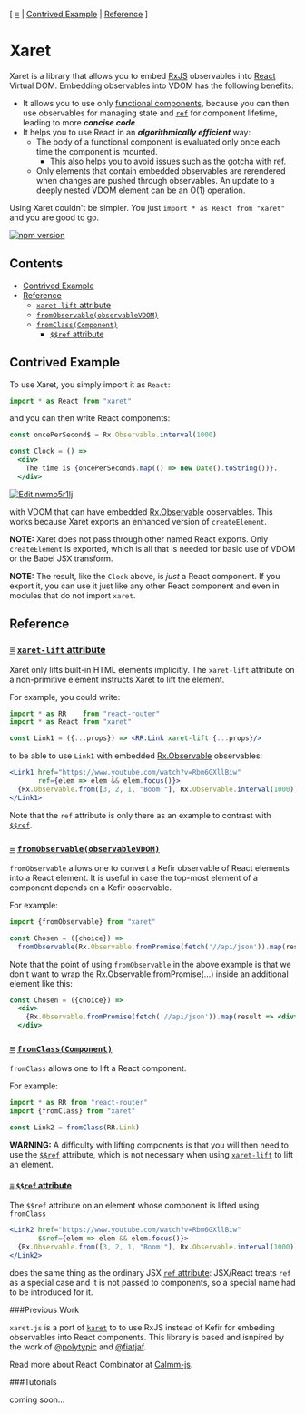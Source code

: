 [ [≡](#contents) | [Contrived Example](#example) | [Reference](#reference) ]

# Xaret

Xaret is a library that allows you to
embed [RxJS](http://reactivex.io/rxjs/class/es6/Observable.js~Observable.html) observables
into [React](https://facebook.github.io/react/) Virtual DOM.  Embedding
observables into VDOM has the following benefits:
* It allows you to use
  only
  [functional components](https://facebook.github.io/react/docs/components-and-props.html#functional-and-class-components),
  because you can then use observables for managing state
  and [`ref`](https://facebook.github.io/react/docs/refs-and-the-dom.html) for
  component lifetime, leading to more **_concise code_**.
* It helps you to use React in an **_algorithmically efficient_** way:
  * The body of a functional component is evaluated only once each time the
    component is mounted.
    * This also helps you to avoid issues such as
      the
      [gotcha with ref](https://facebook.github.io/react/docs/refs-and-the-dom.html#caveats).
  * Only elements that contain embedded observables are rerendered when changes
    are pushed through observables.  An update to a deeply nested VDOM element
    can be an O(1) operation.

Using Xaret couldn't be simpler.  You just `import * as React from "xaret"` and
you are good to go.

[![npm version](https://badge.fury.io/js/xaret.svg)](https://badge.fury.io/js/xaret)

## Contents

* [Contrived Example](#example)
* [Reference](#reference)
  * [`xaret-lift` attribute](#xaret-lift)
  * [`fromObservable(observableVDOM)`](#fromObservable "fromObservable: Observable VDOM -> VDOM")
  * [`fromClass(Component)`](#fromClass "fromClass: Component props -> Component (Observable props)")
    * [`$$ref` attribute](#ref)

## Contrived Example

To use Xaret, you simply import it as `React`:

```jsx
import * as React from "xaret"
```

and you can then write React components:

```jsx
const oncePerSecond$ = Rx.Observable.interval(1000)

const Clock = () =>
  <div>
    The time is {oncePerSecond$.map(() => new Date().toString())}.
  </div>
```
[![Edit nwmo5r1lj](https://codesandbox.io/static/img/play-codesandbox.svg)](https://codesandbox.io/s/nwmo5r1lj)

with VDOM that can have embedded [Rx.Observable](http://reactivex.io/rxjs/class/es6/Observable.js~Observable.html)
observables.  This works because Xaret exports an enhanced version of
`createElement`.

**NOTE:** Xaret does not pass through other named React exports.  Only
`createElement` is exported, which is all that is needed for basic use of VDOM
or the Babel JSX transform.

**NOTE:** The result, like the `Clock` above, is *just* a React component.  If
you export it, you can use it just like any other React component and even in
modules that do not import `xaret`.



## Reference

### <a name="xaret-lift"></a> [≡](#contents) [`xaret-lift` attribute](#xaret-lift)

Xaret only lifts built-in HTML elements implicitly.  The `xaret-lift` attribute
on a non-primitive element instructs Xaret to lift the element.

For example, you could write:

```jsx
import * as RR    from "react-router"
import * as React from "xaret"

const Link1 = ({...props}) => <RR.Link xaret-lift {...props}/>
```

to be able to use `Link1` with
embedded [Rx.Observable](https://github.com/tc39/proposal-observable) observables:

```jsx
<Link1 href="https://www.youtube.com/watch?v=Rbm6GXllBiw"
       ref={elem => elem && elem.focus()}>
  {Rx.Observable.from([3, 2, 1, "Boom!"], Rx.Observable.interval(1000))}
</Link1>
```

Note that the `ref` attribute is only there as an example to contrast
with [`$$ref`](#ref).

### <a name="fromObservable"></a> [≡](#contents) [`fromObservable(observableVDOM)`](#fromObservable "fromObservable: Observable VDOM -> VDOM")

`fromObservable` allows one to convert a Kefir observable of React elements into a
React element.  It is useful in case the top-most element of a component depends
on a Kefir observable.

For example:

```jsx
import {fromObservable} from "xaret"

const Chosen = ({choice}) =>
  fromObservable(Rx.Observable.fromPromise(fetch('//api/json')).map(result => <div>{result}</div>))
```

Note that the point of using `fromObservable` in the above example is that we don't
want to wrap the Rx.Observable.fromPromise(...) inside an additional element like this:

```jsx
const Chosen = ({choice}) =>
  <div>
    {Rx.Observable.fromPromise(fetch('//api/json')).map(result => <div>{result}</div>)}
  </div>
```

### <a name="fromClass"></a> [≡](#contents) [`fromClass(Component)`](#fromClass "fromClass: Component props -> Component (Observable props)")

`fromClass` allows one to lift a React component.

For example:

```jsx
import * as RR from "react-router"
import {fromClass} from "xaret"

const Link2 = fromClass(RR.Link)
```

**WARNING:** A difficulty with lifting components is that you will then need to
use the [`$$ref`](#ref) attribute, which is not necessary when
using [`xaret-lift`](#xaret-lift) to lift an element.

#### <a name="ref"></a> [≡](#contents) [`$$ref` attribute](#ref)

The `$$ref` attribute on an element whose component is lifted using `fromClass`

```jsx
<Link2 href="https://www.youtube.com/watch?v=Rbm6GXllBiw"
       $$ref={elem => elem && elem.focus()}>
  {Rx.Observable.from([3, 2, 1, "Boom!"], Rx.Observable.interval(1000))}
</Link2>
```

does the same thing as the ordinary
JSX
[`ref` attribute](https://facebook.github.io/react/docs/more-about-refs.html#the-ref-callback-attribute):
JSX/React treats `ref` as a special case and it is not passed to components, so
a special name had to be introduced for it.

###Previous Work

`xaret.js` is a port of [`karet`](https://github.com/calmm-js/karet) to to use RxJS instead of Kefir for embeding observables into React components. This library is based and isnpired by the work of [@polytypic](https://github.com/polytypic) and [@fiatjaf](https://github.com/fiatjaf).

Read more about React Combinator at [Calmm-js](https://github.com/calmm-js).


###Tutorials

coming soon...